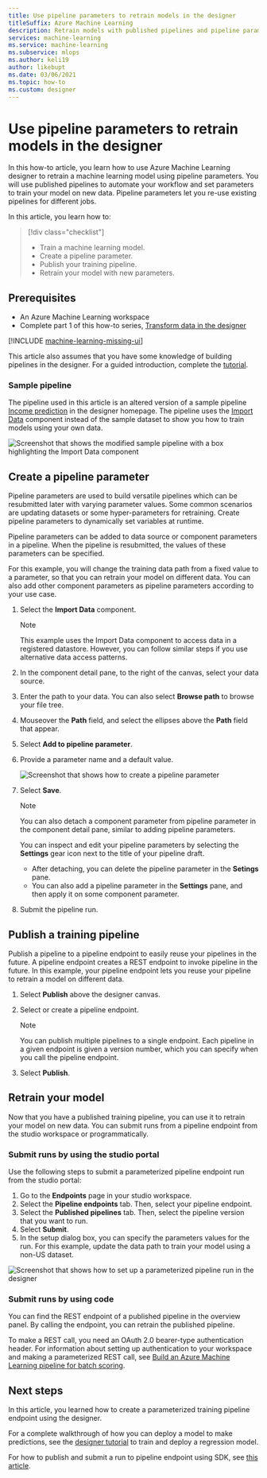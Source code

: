 ```yaml
---
title: Use pipeline parameters to retrain models in the designer
titleSuffix: Azure Machine Learning
description: Retrain models with published pipelines and pipeline parameters in Azure Machine Learning designer.
services: machine-learning
ms.service: machine-learning
ms.subservice: mlops
ms.author: keli19
author: likebupt
ms.date: 03/06/2021
ms.topic: how-to
ms.custom: designer
---
```


# Use pipeline parameters to retrain models in the designer


In this how-to article, you learn how to use Azure Machine Learning designer to retrain a machine learning model using pipeline parameters. You will use published pipelines to automate your workflow and set parameters to train your model on new data. Pipeline parameters let you re-use existing pipelines for different jobs.  

In this article, you learn how to:

> [!div class="checklist"]
> * Train a machine learning model.
> * Create a pipeline parameter.
> * Publish your training pipeline.
> * Retrain your model with new parameters.

## Prerequisites

* An Azure Machine Learning workspace
* Complete part 1 of this how-to series, [Transform data in the designer](how-to-designer-transform-data.md)

[!INCLUDE [machine-learning-missing-ui](../../includes/machine-learning-missing-ui.md)]

This article also assumes that you have some knowledge of building pipelines in the designer. For a guided introduction, complete the [tutorial](tutorial-designer-automobile-price-train-score.md). 

### Sample pipeline

The pipeline used in this article is an altered version of a sample pipeline [Income prediction](samples-designer.md#classification) in the designer homepage. The pipeline uses the [Import Data](algorithm-module-reference/import-data.md) component instead of the sample dataset to show you how to train models using your own data.

![Screenshot that shows the modified sample pipeline with a box highlighting the Import Data component](./media/how-to-retrain-designer/modified-sample-pipeline.png)

## Create a pipeline parameter

Pipeline parameters are used to build versatile pipelines which can be resubmitted later with varying parameter values. Some common scenarios are updating datasets or some hyper-parameters for retraining. Create pipeline parameters to dynamically set variables at runtime. 

Pipeline parameters can be added to data source or component parameters in a pipeline. When the pipeline is resubmitted, the values of these parameters can be specified.

For this example, you will change the training data path from a fixed value to a parameter, so that you can retrain your model on different data. You can also add other component parameters as pipeline parameters according to your use case.

1. Select the **Import Data** component.

    > [!NOTE]
    > This example uses the Import Data component to access data in a registered datastore. However, you can follow similar steps if you use alternative data access patterns.

1. In the component detail pane, to the right of the canvas, select your data source.

1. Enter the path to your data. You can also select **Browse path** to browse your file tree. 

1. Mouseover the **Path** field, and select the ellipses above the **Path** field that appear.

1. Select **Add to pipeline parameter**.

1. Provide a parameter name and a default value.

   ![Screenshot that shows how to create a pipeline parameter](media/how-to-retrain-designer/add-pipeline-parameter.png)

1. Select **Save**.

   > [!NOTE]
   > You can also detach a component parameter from pipeline parameter in the component detail pane, similar to adding pipeline parameters.
   >
   > You can inspect and edit your pipeline parameters by selecting the **Settings** gear icon next to the title of your pipeline draft. 
   >    - After detaching, you can delete the pipeline parameter in the **Setings** pane.
   >    - You can also add a pipeline parameter in the **Settings** pane, and then apply it on some component parameter.

1. Submit the pipeline run.

## Publish a training pipeline

Publish a pipeline to a pipeline endpoint to easily reuse your pipelines in the future. A pipeline endpoint creates a REST endpoint to invoke pipeline in the future. In this example, your pipeline endpoint lets you reuse your pipeline to retrain a model on different data.

1. Select **Publish** above the designer canvas.
1. Select or create a pipeline endpoint.

   > [!NOTE]
   > You can publish multiple pipelines to a single endpoint. Each pipeline in a given endpoint is given a version number, which you can specify when you call the pipeline endpoint.

1. Select **Publish**.

## Retrain your model

Now that you have a published training pipeline, you can use it to retrain your model on new data. You can submit runs from a pipeline endpoint from the studio workspace or programmatically.

### Submit runs by using the studio portal

Use the following steps to submit a parameterized pipeline endpoint run from the studio portal:

1. Go to the **Endpoints** page in your studio workspace.
1. Select the **Pipeline endpoints** tab. Then, select your pipeline endpoint.
1. Select the **Published pipelines** tab. Then, select the pipeline version that you want to run.
1. Select **Submit**.
1. In the setup dialog box, you can specify the parameters values for the run. For this example, update the data path to train your model using a non-US dataset.

![Screenshot that shows how to set up a parameterized pipeline run in the designer](./media/how-to-retrain-designer/published-pipeline-run.png)

### Submit runs by using code

You can find the REST endpoint of a published pipeline in the overview panel. By calling the endpoint, you can retrain the published pipeline.

To make a REST call, you need an OAuth 2.0 bearer-type authentication header. For information about setting up authentication to your workspace and making a parameterized REST call, see [Build an Azure Machine Learning pipeline for batch scoring](tutorial-pipeline-batch-scoring-classification.md#publish-and-run-from-a-rest-endpoint).

## Next steps

In this article, you learned how to create a parameterized training pipeline endpoint using the designer.

For a complete walkthrough of how you can deploy a model to make predictions, see the [designer tutorial](tutorial-designer-automobile-price-train-score.md) to train and deploy a regression model.

For how to publish and submit a run to pipeline endpoint using SDK, see [this article](how-to-deploy-pipelines.md).
